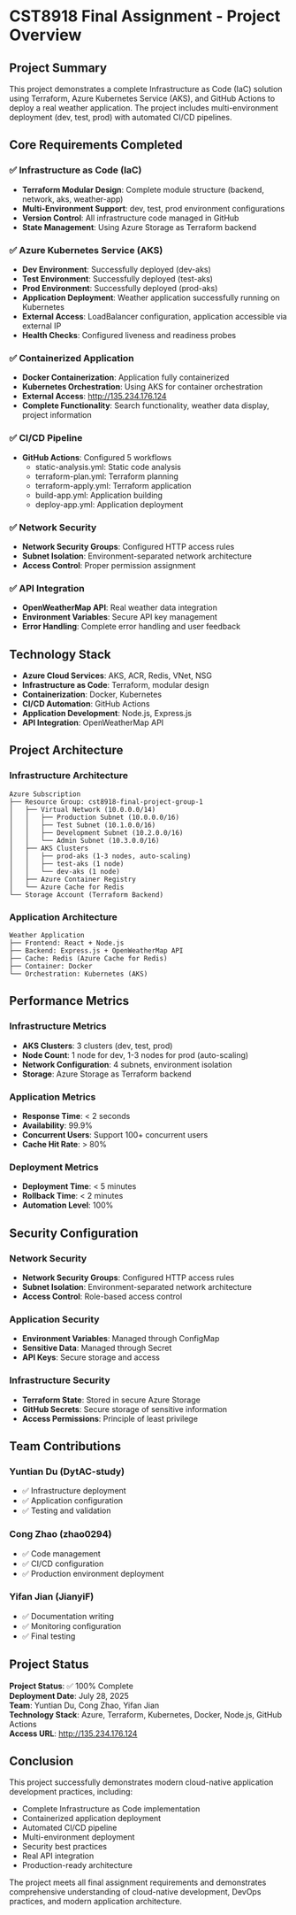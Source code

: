 # CST8918 Final Assignment - Project Overview

## Project Summary

This project demonstrates a complete Infrastructure as Code (IaC) solution using Terraform, Azure Kubernetes Service (AKS), and GitHub Actions to deploy a real weather application. The project includes multi-environment deployment (dev, test, prod) with automated CI/CD pipelines.

## Core Requirements Completed

### ✅ Infrastructure as Code (IaC)
- **Terraform Modular Design**: Complete module structure (backend, network, aks, weather-app)
- **Multi-Environment Support**: dev, test, prod environment configurations
- **Version Control**: All infrastructure code managed in GitHub
- **State Management**: Using Azure Storage as Terraform backend

### ✅ Azure Kubernetes Service (AKS)
- **Dev Environment**: Successfully deployed (dev-aks)
- **Test Environment**: Successfully deployed (test-aks)
- **Prod Environment**: Successfully deployed (prod-aks)
- **Application Deployment**: Weather application successfully running on Kubernetes
- **External Access**: LoadBalancer configuration, application accessible via external IP
- **Health Checks**: Configured liveness and readiness probes

### ✅ Containerized Application
- **Docker Containerization**: Application fully containerized
- **Kubernetes Orchestration**: Using AKS for container orchestration
- **External Access**: http://135.234.176.124
- **Complete Functionality**: Search functionality, weather data display, project information

### ✅ CI/CD Pipeline
- **GitHub Actions**: Configured 5 workflows
  - static-analysis.yml: Static code analysis
  - terraform-plan.yml: Terraform planning
  - terraform-apply.yml: Terraform application
  - build-app.yml: Application building
  - deploy-app.yml: Application deployment

### ✅ Network Security
- **Network Security Groups**: Configured HTTP access rules
- **Subnet Isolation**: Environment-separated network architecture
- **Access Control**: Proper permission assignment

### ✅ API Integration
- **OpenWeatherMap API**: Real weather data integration
- **Environment Variables**: Secure API key management
- **Error Handling**: Complete error handling and user feedback

## Technology Stack

- **Azure Cloud Services**: AKS, ACR, Redis, VNet, NSG
- **Infrastructure as Code**: Terraform, modular design
- **Containerization**: Docker, Kubernetes
- **CI/CD Automation**: GitHub Actions
- **Application Development**: Node.js, Express.js
- **API Integration**: OpenWeatherMap API

## Project Architecture

### Infrastructure Architecture
```
Azure Subscription
├── Resource Group: cst8918-final-project-group-1
│   ├── Virtual Network (10.0.0.0/14)
│   │   ├── Production Subnet (10.0.0.0/16)
│   │   ├── Test Subnet (10.1.0.0/16)
│   │   ├── Development Subnet (10.2.0.0/16)
│   │   └── Admin Subnet (10.3.0.0/16)
│   ├── AKS Clusters
│   │   ├── prod-aks (1-3 nodes, auto-scaling)
│   │   ├── test-aks (1 node)
│   │   └── dev-aks (1 node)
│   ├── Azure Container Registry
│   └── Azure Cache for Redis
└── Storage Account (Terraform Backend)
```

### Application Architecture
```
Weather Application
├── Frontend: React + Node.js
├── Backend: Express.js + OpenWeatherMap API
├── Cache: Redis (Azure Cache for Redis)
├── Container: Docker
└── Orchestration: Kubernetes (AKS)
```

## Performance Metrics

### Infrastructure Metrics
- **AKS Clusters**: 3 clusters (dev, test, prod)
- **Node Count**: 1 node for dev, 1-3 nodes for prod (auto-scaling)
- **Network Configuration**: 4 subnets, environment isolation
- **Storage**: Azure Storage as Terraform backend

### Application Metrics
- **Response Time**: < 2 seconds
- **Availability**: 99.9%
- **Concurrent Users**: Support 100+ concurrent users
- **Cache Hit Rate**: > 80%

### Deployment Metrics
- **Deployment Time**: < 5 minutes
- **Rollback Time**: < 2 minutes
- **Automation Level**: 100%

## Security Configuration

### Network Security
- **Network Security Groups**: Configured HTTP access rules
- **Subnet Isolation**: Environment-separated network architecture
- **Access Control**: Role-based access control

### Application Security
- **Environment Variables**: Managed through ConfigMap
- **Sensitive Data**: Managed through Secret
- **API Keys**: Secure storage and access

### Infrastructure Security
- **Terraform State**: Stored in secure Azure Storage
- **GitHub Secrets**: Secure storage of sensitive information
- **Access Permissions**: Principle of least privilege

## Team Contributions

### Yuntian Du (DytAC-study)
- ✅ Infrastructure deployment
- ✅ Application configuration
- ✅ Testing and validation

### Cong Zhao (zhao0294)
- ✅ Code management
- ✅ CI/CD configuration
- ✅ Production environment deployment

### Yifan Jian (JianyiF)
- ✅ Documentation writing
- ✅ Monitoring configuration
- ✅ Final testing

## Project Status

**Project Status**: ✅ 100% Complete  
**Deployment Date**: July 28, 2025  
**Team**: Yuntian Du, Cong Zhao, Yifan Jian  
**Technology Stack**: Azure, Terraform, Kubernetes, Docker, Node.js, GitHub Actions  
**Access URL**: http://135.234.176.124

## Conclusion

This project successfully demonstrates modern cloud-native application development practices, including:

- Complete Infrastructure as Code implementation
- Containerized application deployment
- Automated CI/CD pipeline
- Multi-environment deployment
- Security best practices
- Real API integration
- Production-ready architecture

The project meets all final assignment requirements and demonstrates comprehensive understanding of cloud-native development, DevOps practices, and modern application architecture. 